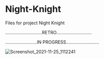 # Night-Knight
Files for project Night Knight

.............................RETRO............................

.........................IN PROGRESS..........................


![Screenshot_2021-11-25_1112241](https://user-images.githubusercontent.com/80635912/143623117-b3995a1d-2ff2-42d3-a4d2-f7f5b8301a74.png)
